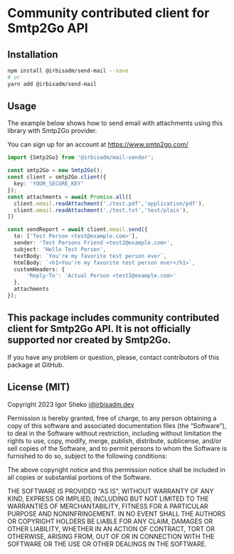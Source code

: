 # Community contributed client for Smtp2Go API

## Installation
```bash
npm install @irbisadm/send-mail --save
# or
yarn add @irbisadm/send-mail
```

## Usage

The example below shows how to send email with attachments using this library with Smtp2Go provider. 

You can sign up for an account at https://www.smtp2go.com/

```typescript
import {Smtp2Go} from '@irbisadm/mail-sender';

const smtp2Go = new Smtp2Go();
const client = smtp2Go.client({
  key: 'YOUR_SECURE_KEY'
});
const attachments = await Promise.all([
  client.email.readAttachment('./test.pdf','application/pdf'),
  client.email.readAttachment('./test.txt','text/plain'),
])

const sendReport = await client.email.send({
  to: ['Test Person <test@example.com>'],
  sender: 'Test Persons Friend <test2@example.com>',
  subject: 'Hello Test Person',
  textBody: `You're my favorite test person ever`,
  htmlBody: `<h1>You're my favorite test person ever</h1>`,
  customHeaders: {
      'Reply-To': 'Actual Person <test3@example.com>'
  },
  attachments
});
```


## This package includes community contributed client for Smtp2Go API. It is not officially supported nor created by Smtp2Go.

If you have any problem or question, please, contact contributors of this package at GitHub.


## License (MIT)
Copyright 2023 Igor Sheko <i@irbisadm.dev>

Permission is hereby granted, free of charge, to any person obtaining a copy of this software and associated documentation files (the “Software”), to deal in the Software without restriction, including without limitation the rights to use, copy, modify, merge, publish, distribute, sublicense, and/or sell copies of the Software, and to permit persons to whom the Software is furnished to do so, subject to the following conditions:

The above copyright notice and this permission notice shall be included in all copies or substantial portions of the Software.

THE SOFTWARE IS PROVIDED “AS IS”, WITHOUT WARRANTY OF ANY KIND, EXPRESS OR IMPLIED, INCLUDING BUT NOT LIMITED TO THE WARRANTIES OF MERCHANTABILITY, FITNESS FOR A PARTICULAR PURPOSE AND NONINFRINGEMENT. IN NO EVENT SHALL THE AUTHORS OR COPYRIGHT HOLDERS BE LIABLE FOR ANY CLAIM, DAMAGES OR OTHER LIABILITY, WHETHER IN AN ACTION OF CONTRACT, TORT OR OTHERWISE, ARISING FROM, OUT OF OR IN CONNECTION WITH THE SOFTWARE OR THE USE OR OTHER DEALINGS IN THE SOFTWARE.
